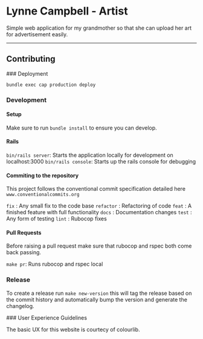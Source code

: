 # Lynne Campbell - Artist

Simple web application for my grandmother so that she can upload her art for
advertisement easily.

----

## Contributing

### Deployment

`bundle exec cap production deploy`

### Development

#### Setup

Make sure to run `bundle install` to ensure you can develop.

#### Rails

`bin/rails server`: Starts the application locally for development on localhost:3000
`bin/rails console`: Starts up the rails console for debugging

#### Commiting to the repository

This project follows the conventional commit specification detailed here
`www.conventionalcommits.org`

`fix` : Any small fix to the code base
`refactor` : Refactoring of code
`feat` : A finished feature with full functionality
`docs` : Documentation changes
`test` : Any form of testing
`lint` : Rubocop fixes

#### Pull Requests

Before raising a pull request make sure that rubocop and rspec both come back
passing.

`make pr`: Runs rubocop and rspec local

### Release

To create a release run `make new-version` this will tag the release based on
the commit history and automatically bump the version and generate the changelog.

### User Experience Guidelines

The basic UX for this website is courtecy of colourlib.
